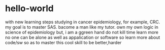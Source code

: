 # hello-world
with new learning steps
studying in cancer epidemiology, for example, CRC.
my goal is to master SAS.
bacome a man like my tutor.
own my own logic in science of epidemiology
but, i am a ggreen hand
do not kill time
learn more
no one can be alone
as well as appalication or software
so learn more about code/sw
so as to master this cool skill
to be better,harder
